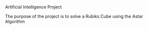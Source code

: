 Artificial Intelligence Project

The purpose of the project is to solve a Rubiks Cube using the Astar Algorithm
